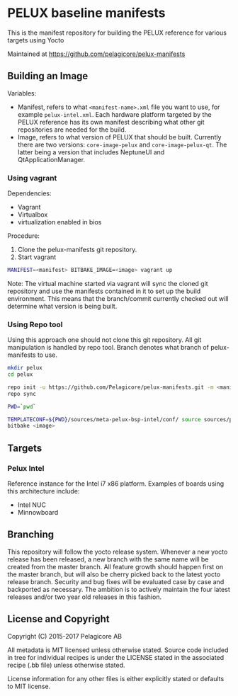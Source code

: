PELUX baseline manifests
=========================
This is the manifest repository for building the PELUX reference for various targets using Yocto

Maintained at https://github.com/pelagicore/pelux-manifests

Building an Image
-----------------
Variables:
* Manifest, refers to what `<manifest-name>.xml` file you want to use, for example `pelux-intel.xml`. Each hardware platform targeted by the PELUX reference has its own manifest describing what other git repositories are needed for the build.
* Image, refers to what version of PELUX that should be built. Currently there are two versions: `core-image-pelux` and `core-image-pelux-qt`. The latter being a version that includes NeptuneUI and QtApplicationManager.

### Using vagrant

Dependencies:

* Vagrant
* Virtualbox
* virtualization enabled in bios

Procedure:

1. Clone the pelux-manifests git repository.
2. Start vagrant
```bash
MANIFEST=<manifest> BITBAKE_IMAGE=<image> vagrant up
```

Note:
The virtual machine started via vagrant will sync the cloned git repository and use the manifests contained in it
to set up the build environment. This means that the branch/commit currently checked out will determine what version
is being built.

### Using Repo tool

Using this approach one should not clone this git repository. All git manipulation is handled by repo tool.
Branch denotes what branch of pelux-manifests to use.

```bash
mkdir pelux
cd pelux

repo init -u https://github.com/Pelagicore/pelux-manifests.git -m <manifest> -b <branch>
repo sync

PWD=`pwd`

TEMPLATECONF=${PWD}/sources/meta-pelux-bsp-intel/conf/ source sources/poky/oe-init-build-env build
bitbake <image>
```

Targets
-------

### Pelux Intel
Reference instance for the Intel i7 x86 platform. Examples of boards using this architecture include:

* Intel NUC
* Minnowboard

Branching
---------
This repository will follow the yocto release system. Whenever a new yocto
release has been released, a new branch with the same name will be created
from the master branch.
All feature growth should happen first on the master branch, but will also be
cherry picked back to the latest yocto release branch. Security and bug fixes
will be evaluated case by case and backported as necessary. The ambition is to
actively maintain the four latest releases and/or two year old releases in
this fashion.

License and Copyright
---------------------
Copyright (C) 2015-2017 Pelagicore AB

All metadata is MIT licensed unless otherwise stated. Source code included
in tree for individual recipes is under the LICENSE stated in the associated
recipe (.bb file) unless otherwise stated.

License information for any other files is either explicitly stated
or defaults to MIT license.

